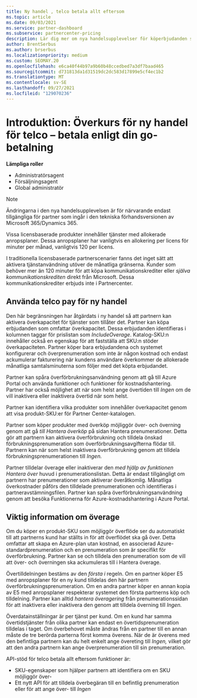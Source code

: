 ```yaml
---
title: Ny handel , telco betala allt eftersom
ms.topic: article
ms.date: 09/03/2021
ms.service: partner-dashboard
ms.subservice: partnercenter-pricing
description: Lär dig mer om nya handelsupplevelser för köperbjudanden som möjliggör betalning när du går över.
author: BrentSerbus
ms.author: brserbus
ms.localizationpriority: medium
ms.custom: SEOMAY.20
ms.openlocfilehash: e6ca40f44b97a9b60b48ccedbed7a3df7baad465
ms.sourcegitcommit: d731813da1d31519dc2dc583d17899e5cf4ec1b2
ms.translationtype: MT
ms.contentlocale: sv-SE
ms.lasthandoff: 09/27/2021
ms.locfileid: "129070236"
---
```

# <a name="introduction-new-commerce-overage-for-telco-pay-as-you-go"></a>Introduktion: Överkurs för ny handel för telco – betala enligt din go-betalning

**Lämpliga roller**

- Administratörsagent
- Försäljningsagent
- Global administratör

> [!NOTE]
> Ändringarna i den nya handelsupplevelsen är för närvarande endast tillgängliga för partner som ingår i den tekniska förhandsversionen av Microsoft 365/Dynamics 365.

Vissa licensbaserade produkter innehåller tjänster med allokerade anropsplaner. Dessa anropsplaner har vanligtvis en allokering per licens för minuter per månad, vanligtvis 120 per licens. 

I traditionella licensbaserade partnerscenarier fanns det inget sätt att aktivera tjänstanvändning utöver de månatliga gränserna. Kunder som behöver mer än 120 minuter för att köpa kommunikationskrediter eller *själva kommunikationskrediten* direkt från Microsoft.  Dessa kommunikationskrediter erbjuds inte i Partnercenter.

## <a name="using-new-commerce-telco-pay-as-you-go"></a>Använda telco pay för ny handel

Den här begränsningen har åtgärdats i ny handel så att partnern kan aktivera överkapacitet för tjänster som tillåter det. Partner kan köpa erbjudanden som omfattar överkapacitet. Dessa erbjudanden identifieras i kolumnen taggar för prislistan som *IncludeOverage*. Katalog-SKU:n innehåller också en egenskap för att fastställa att SKU:n stöder överkapaciteten. Partner köper bara erbjudandena och systemet konfigurerar och överprenumeration som inte är någon kostnad och endast ackumulerar fakturering när kundens användare överkommer de allokerade månatliga samtalsminuterna som följer med det köpta erbjudandet. 

Partner kan spåra överförbrukningsanvändning genom att gå till Azure Portal och använda funktioner och funktioner för kostnadshantering. Partner har också möjlighet att när som helst ange övertiden till *Ingen* om de vill inaktivera eller inaktivera övertid när som helst.

Partner kan identifiera vilka produkter som innehåller överkapacitet genom att visa produkt-SKU:er för Partner Center-katalogen. 

Partner som köper produkter med överköp möjliggör över- och överning genom att gå *till Hantera överköp* på sidan Hantera prenumerationer. Detta gör att partnern kan aktivera överförbrukning och tilldela önskad förbrukningsprenumeration som överförbrukningsavgifterna flödar till. Partnern kan när som helst inaktivera överförbrukning genom att tilldela förbrukningsprenumerationen till *Ingen.* 

Partner tilldelar överage eller inaktiverar den *med hjälp av funktionen Hantera över* huvud i prenumerationslistan. Detta är endast tillgängligt om partnern har prenumerationer som aktiverar överåtkomlig. Månatliga överkostnader påförs den tilldelade prenumerationen och identifieras i partneravstämningsfilen. Partner kan spåra överförbrukningsanvändning genom att besöka Funktionerna för Azure-kostnadshantering i Azure Portal. 

## <a name="important-details-about-overage"></a>Viktig information om överage

Om du köper en produkt-SKU som möjliggör överflöde ser du automatiskt till att partnerns kund har ställts in för att överflödet ska gå över. Detta omfattar att skapa en Azure-plan utan kostnad, en associerad Azure-standardprenumeration och en prenumeration som är specifikt för överförbrukning. Partner kan se och tilldela den prenumeration som de vill att över- och överningen ska ackumuleras till i Hantera överage.

Övertilldelningen bestäms av den *första i* regeln. Om en partner köper E5 med anropsplaner för en ny kund tilldelas den här partnern överförbrukningsprenumeration. Om en andra partner köper en annan kopia av E5 med anropsplaner respekterar systemet den första partnerns köp och tilldelning. Partner kan alltid *hantera överagering* från prenumerationssidan för att inaktivera eller inaktivera den genom att tilldela överning till *Ingen.*

Överdatainställningar är per tjänst per kund. Om en kund har samma övertidstjänster från olika partner kan endast en övertidsprenumeration tilldelas i taget. Om överbehovet måste ändras från en partner till en annan måste de tre berörda parterna först komma överens. När de är överens med den befintliga partnern kan du helt enkelt ange övereting till *Ingen,* vilket gör att den andra partnern kan ange överprenumeration till sin prenumeration.

API-stöd för telco betala allt eftersom funktioner är:

- SKU-egenskaper som hjälper partnern att identifiera om en SKU möjliggör över-
- Ett nytt API för att tilldela överbegäran till en befintlig prenumeration eller för att ange över- till *Ingen*
